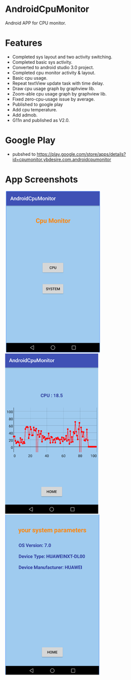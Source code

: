 # AndroidCpuMonitor
Android APP for CPU monitor.


# Features

* Completed sys layout and two activity switching.
* Completed basic sys activity.
* Converted to android studio 3.0 project.
* Completed cpu monitor activity & layout.
* Basic cpu usage.
* Repeat textView update task with time delay.
* Draw cpu usage graph by graphview lib.
* Zoom-able cpu usage graph by graphview lib.
* Fixed zero-cpu-usage issue by average.
* Published to google play
* Add cpu temperature.
* Add admob.
* G11n and published as V2.0.


# Google Play 

* pubshed to https://play.google.com/store/apps/details?id=cpumonitor.ybdesire.com.androidcpumonitor


# App Screenshots


![alt tag](app-1.png)
![alt tag](app-2.png)
![alt tag](app-3.png)